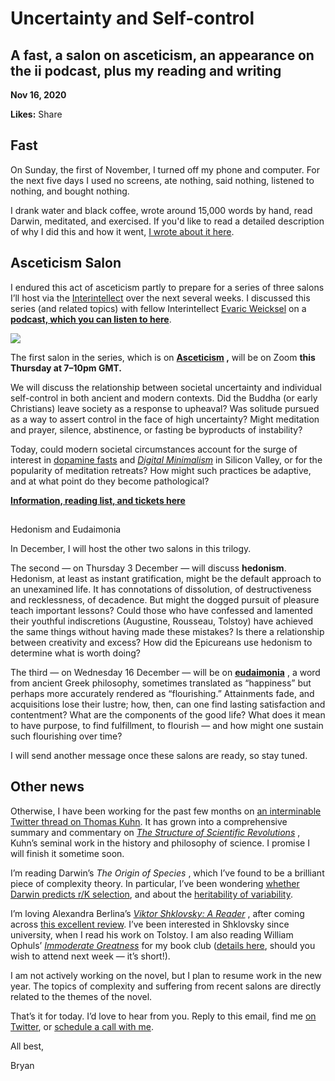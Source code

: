 # Uncertainty and Self-control

## A fast, a salon on asceticism, an appearance on the ii podcast, plus my reading and writing

**Nov 16, 2020**

**Likes:** Share

## Fast

On Sunday, the first of November, I turned off my phone and computer. For the next five days I used no screens, ate nothing, said nothing, listened to nothing, and bought nothing.

I drank water and black coffee, wrote around 15,000 words by hand, read Darwin, meditated, and exercised. If you'd like to read a detailed description of why I did this and how it went, [I wrote about it here](https://bit.ly/3nqhB3e).

## Asceticism Salon

I endured this act of asceticism partly to prepare for a series of three salons I’ll host via the [Interintellect](https://www.interintellect.com/) over the next several weeks. I discussed this series (and related topics) with fellow Interintellect [Evaric Weicksel](https://twitter.com/evaricweicksel) on a **[podcast, which you can listen to here](https://soundcloud.com/interintellect/bryan-kam-hosting-salons-as-a-form-of-consciousness-ii-hostcast-episode-2)**.

[![](https://substackcdn.com/image/fetch/w_1456,c_limit,f_auto,q_auto:good,fl_progressive:steep/https%3A%2F%2Fbucketeer-e05bbc84-baa3-437e-9518-adb32be77984.s3.amazonaws.com%2Fpublic%2Fimages%2F0551e5a2-62b7-40d7-bcbd-cf00e96ba48e_1244x706.png)](https://substackcdn.com/image/fetch/f_auto,q_auto:good,fl_progressive:steep/https%3A%2F%2Fbucketeer-e05bbc84-baa3-437e-9518-adb32be77984.s3.amazonaws.com%2Fpublic%2Fimages%2F0551e5a2-62b7-40d7-bcbd-cf00e96ba48e_1244x706.png)

The first salon in the series, which is on **[Asceticism](https://www.eventbrite.co.uk/e/asceticism-from-saintliness-to-self-abnegation-interintellect-salon-tickets-128179681879) ,** will be on Zoom **this Thursday at 7–10pm GMT.**

We will discuss the relationship between societal uncertainty and individual self-control in both ancient and modern contexts. Did the Buddha (or early Christians) leave society as a response to upheaval? Was solitude pursued as a way to assert control in the face of high uncertainty? Might meditation and prayer, silence, abstinence, or fasting be byproducts of instability?

Today, could modern societal circumstances account for the surge of interest in [dopamine fasts](https://www.nytimes.com/2019/11/07/style/dopamine-fasting.html) and _[Digital Minimalism](https://www.calnewport.com/blog/2016/12/18/on-digital-minimalism/)_ in Silicon Valley, or for the popularity of meditation retreats? How might such practices be adaptive, and at what point do they become pathological?

 **[Information, reading list, and tickets here](https://www.eventbrite.co.uk/e/asceticism-from-saintliness-to-self-abnegation-interintellect-salon-tickets-128179681879)**

##   
Hedonism and Eudaimonia

In December, I will host the other two salons in this trilogy.

The second — on Thursday 3 December — will discuss **hedonism**. Hedonism, at least as instant gratification, might be the default approach to an unexamined life. It has connotations of dissolution, of destructiveness and recklessness, of decadence. But might the dogged pursuit of pleasure teach important lessons? Could those who have confessed and lamented their youthful indiscretions (Augustine, Rousseau, Tolstoy) have achieved the same things without having made these mistakes? Is there a relationship between creativity and excess? How did the Epicureans use hedonism to determine what is worth doing?

The third — on Wednesday 16 December — will be on **[eudaimonia](https://en.wikipedia.org/wiki/Eudaimonia)** , a word from ancient Greek philosophy, sometimes translated as “happiness” but perhaps more accurately rendered as “flourishing.” Attainments fade, and acquisitions lose their lustre; how, then, can one find lasting satisfaction and contentment? What are the components of the good life? What does it mean to have purpose, to find fulfillment, to flourish — and how might one sustain such flourishing over time?

I will send another message once these salons are ready, so stay tuned.

## Other news

Otherwise, I have been working for the past few months on [an interminable Twitter thread on Thomas Kuhn](https://twitter.com/bryankam/status/1303688412923400192). It has grown into a comprehensive summary and commentary on _[The Structure of Scientific Revolutions](https://amzn.to/2K2PhFF)_ , Kuhn’s seminal work in the history and philosophy of science. I promise I will finish it sometime soon.

I’m reading Darwin’s _The Origin of Species_ , which I’ve found to be a brilliant piece of complexity theory. In particular, I’ve been wondering [whether Darwin predicts r/K selection](https://bit.ly/3pvRWYJ), and about the [heritability of variability](https://bit.ly/32OmIlY).

I’m loving Alexandra Berlina’s _[Viktor Shklovsky: A Reader](https://amzn.to/38MCsJT)_ , after coming across [this excellent review](https://lareviewofbooks.org/article/fish-ichthyologist-viktor-shklovskys-diverse-achievement/). I’ve been interested in Shklovsky since university, when I read his work on Tolstoy. I am also reading William Ophuls’ _[Immoderate Greatness](https://amzn.to/3f7AOUC)_ for my book club ([details here](https://mailchi.mp/cce099d91c27/671qvievow-7940393?e=\[UNIQID\]), should you wish to attend next week — it’s short!).

I am not actively working on the novel, but I plan to resume work in the new year. The topics of complexity and suffering from recent salons are directly related to the themes of the novel.

That’s it for today. I’d love to hear from you. Reply to this email, find me [on Twitter](https://twitter.com/bryankam), or [schedule a call with me](https://bryankam.com/call/).

All best,

Bryan
